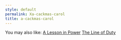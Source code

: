 ```yaml
---
style: default
permalink: Xa-cackmas-carol
title: a-cackmas-carol
---
```

You may also like:
[A Lesson in Power](http://scp-wiki.net/a-lesson-in-power)
[The Line of Duty](http://scp-wiki.net/the-line-of-duty)